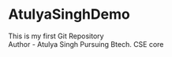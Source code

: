 # AtulyaSinghDemo
This is my first Git Repository <br>
Author - Atulya Singh
Pursuing Btech. CSE core 
